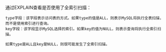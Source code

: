 通过EXPLAIN查看是否使用了全索引扫描：

```
type字段：该字段表示访问表的方式。如果type的值是ALL，则表示MySQL将执行全表扫描，而不是使用索引进行查询。
key字段：该字段显示MySQL选择的索引。如果key的值为NULL，则表示查询将执行全索引扫描。
```

`如果type是ALL且key是NULL，则很可能发生了全索引扫描。`
